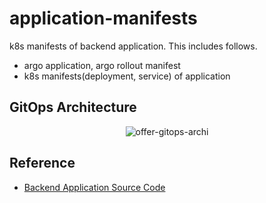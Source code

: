 # application-manifests
k8s manifests of backend application. This includes follows.

- argo application, argo rollout manifest
- k8s manifests(deployment, service) of application

## GitOps Architecture

<div align="center">

![offer-gitops-archi](https://github.com/price-offer/application-manifests/assets/55920132/94b3e054-4bc2-4a65-a6f1-1594eb72868c)

</div>

## Reference
- [Backend Application Source Code](https://github.com/price-offer/offer-be)
